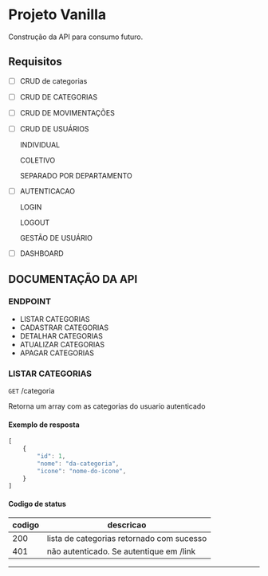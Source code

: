# Projeto Vanilla

Construção da API para consumo futuro.

## Requisitos

- [     ] CRUD de categorias
- [     ] CRUD DE CATEGORIAS
- [     ] CRUD DE MOVIMENTAÇÕES
- [     ] CRUD DE USUÁRIOS

	INDIVIDUAL

	COLETIVO

	SEPARADO POR DEPARTAMENTO

- [     ] AUTENTICACAO

	LOGIN

	LOGOUT

	GESTÃO DE USUÁRIO

- [     ] DASHBOARD

## DOCUMENTAÇÃO DA API

### ENDPOINT

- LISTAR CATEGORIAS
- CADASTRAR CATEGORIAS
- DETALHAR CATEGORIAS
- ATUALIZAR CATEGORIAS
- APAGAR CATEGORIAS

### LISTAR CATEGORIAS

`GET` /categoria

Retorna um array com as categorias do usuario autenticado

#### Exemplo de resposta

```js
[
	{
		"id": 1,
		"nome": "da-categoria",
		"icone": "nome-do-icone",
	}
]
```

#### Codigo de status
|codigo | descricao
|-------|----------
|200 | lista de categorias retornado com sucesso
|401 | não autenticado. Se autentique em /link

---
